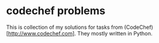 codechef problems
=================

This is collection of my solutions for tasks from (CodeChef)[http://www.codechef.com]. They mostly written in Python.
